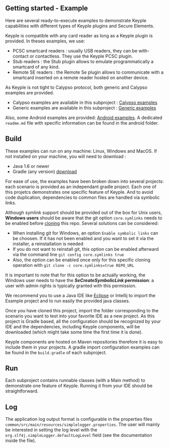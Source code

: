 Getting started - Example
--
Here are several ready-to-execute examples to demonstrate Keyple capabilities with different types of Keyple plugins and Secure Elements.

Keyple is compatible with any card reader as long as a Keyple plugin is provided. In theses examples, we use:
- PCSC smartcard readers : usually USB readers, they can be with-contact or contactless. They use the Keyple PCSC plugin.
- Stub readers : the Stub plugin allows to emulate programmatically a smartcard of any kind.
- Remote SE readers : the Remote Se plugin allows to communicate with a smartcard inserted on a remote reader hosted on another device.

As Keyple is not tight to Calypso protocol, both generic and Calypso examples are provided.
- Calypso examples are available in this subproject : [Calypso examples](/java/example/calypso/)
- Generic examples are available in this subproject : [Generic examples](/java/example/generic/)

Also, some Android examples are provided: [Android examples](/java/example/calypso/android). A dedicated `readme.md` file with specific information can be found in the android folder.

Build
---
These examples can run on any machine: Linux, Windows and MacOS. If not installed on your machine, you will need to download :
- Java 1.6 or newer
- Gradle (any version) [download](https://gradle.org/install/)

For ease of use, the examples have been broken down into several projects: each scenario is provided as an independant gradle project. Each one of this projetcs demonstrates one specific feature of Keyple. And to avoid code duplication, dependencies to common files are handled via symbolic links.

Although symlink support should be provided out of the box for Unix users, **Windows users** should be aware that the git option `core.symlinks` needs to be enabled before [cloning](https://help.github.com/en/articles/cloning-a-repository) this repo. Several solutions can be considered:
- When installing git for Windows, an option `Enable symbolic links` can be choosen. If it has not been enabled and you want to set it via the installer, a reinstallation is needed
- If you do not want to reinstall git, this option can be enabled afterward via the command line `git config core.symlinks true`
- Also, the option can be enabled once only for this specific cloning operation with `git clone -c core.symlinks=true REPO_URL`

It is important to note that for this option to be actually working, the Windows user needs to have the **_SeCreateSymbolicLink_ permission**: a user with admin rights is typically granted with this permission.


We recommend you to use a Java IDE like [Eclipse](https://www.eclipse.org/downloads/packages/) or Intellij to import the Example project and to run easily the provided java classes.

Once you have cloned this project, import the folder corresponding to the scenario you want to test into your favorite IDE as a new project. As this project is Gradle based, all the configuration should be recognized by your IDE and the dependencies, including Keyple components, will be downloaded (which might take some time the first time it is done). 

Keyple components are hosted on Maven repositories therefore it is easy to include them in your projects. A gradle import configuration examples can be found in the `build.gradle` of each subproject.

Run 
---
Each subproject contains runnable classes (with a Main method) to demonstrate one feature of Keyple. Running it from your IDE should be straightforward.

Log
---
The application log output format is configurable in the properties files
`common/src/main/resources/simplelogger.properties`.
The user will mainly be interested in setting the log level with the `org.slf4j.simpleLogger.defaultLogLevel` field (see the documentation inside the file).
